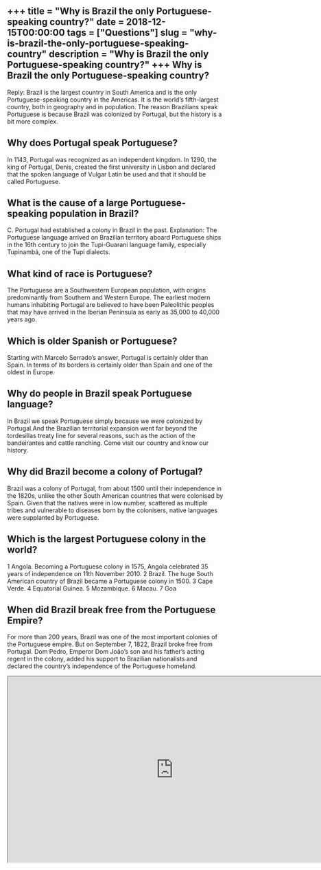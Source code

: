 +++
title = "Why is Brazil the only Portuguese-speaking country?"
date = 2018-12-15T00:00:00
tags = ["Questions"]
slug = "why-is-brazil-the-only-portuguese-speaking-country"
description = "Why is Brazil the only Portuguese-speaking country?"
+++
Why is Brazil the only Portuguese-speaking country?
---------------------------------------------------

Reply: Brazil is the largest country in South America and is the only Portuguese-speaking country in the Americas. It is the world’s fifth-largest country, both in geography and in population. The reason Brazilians speak Portuguese is because Brazil was colonized by Portugal, but the history is a bit more complex.

Why does Portugal speak Portuguese?
-----------------------------------

In 1143, Portugal was recognized as an independent kingdom. In 1290, the king of Portugal, Denis, created the first university in Lisbon and declared that the spoken language of Vulgar Latin be used and that it should be called Portuguese.

What is the cause of a large Portuguese-speaking population in Brazil?
----------------------------------------------------------------------

C. Portugal had established a colony in Brazil in the past. Explanation: The Portuguese language arrived on Brazilian territory aboard Portuguese ships in the 16th century to join the Tupi-Guarani language family, especially Tupinambá, one of the Tupi dialects.

What kind of race is Portuguese?
--------------------------------

The Portuguese are a Southwestern European population, with origins predominantly from Southern and Western Europe. The earliest modern humans inhabiting Portugal are believed to have been Paleolithic peoples that may have arrived in the Iberian Peninsula as early as 35,000 to 40,000 years ago.

Which is older Spanish or Portuguese?
-------------------------------------

Starting with Marcelo Serrado’s answer, Portugal is certainly older than Spain. In terms of its borders is certainly older than Spain and one of the oldest in Europe.

Why do people in Brazil speak Portuguese language?
--------------------------------------------------

In Brazil we speak Portuguese simply because we were colonized by Portugal.And the Brazilian territorial expansion went far beyond the tordesillas treaty line for several reasons, such as the action of the bandeirantes and cattle ranching. Come visit our country and know our history.

Why did Brazil become a colony of Portugal?
-------------------------------------------

Brazil was a colony of Portugal, from about 1500 until their independence in the 1820s, unlike the other South American countries that were colonised by Spain. Given that the natives were in low number, scattered as multiple tribes and vulnerable to diseases born by the colonisers, native languages were supplanted by Portuguese.

Which is the largest Portuguese colony in the world?
----------------------------------------------------

1 Angola. Becoming a Portuguese colony in 1575, Angola celebrated 35 years of independence on 11th November 2010. 2 Brazil. The huge South American country of Brazil became a Portuguese colony in 1500. 3 Cape Verde. 4 Equatorial Guinea. 5 Mozambique. 6 Macau. 7 Goa

When did Brazil break free from the Portuguese Empire?
------------------------------------------------------

For more than 200 years, Brazil was one of the most important colonies of the Portuguese empire. But on September 7, 1822, Brazil broke free from Portugal. Dom Pedro, Emperor Dom João’s son and his father’s acting regent in the colony, added his support to Brazilian nationalists and declared the country’s independence of the Portuguese homeland.

<iframe allow="accelerometer; autoplay; clipboard-write; encrypted-media; gyroscope; picture-in-picture" allowfullscreen="" class="__youtube_prefs__  epyt-is-override  no-lazyload" data-no-lazy="1" data-origheight="433" data-origwidth="770" data-skipgform_ajax_framebjll="" height="433" id="_ytid_82376" loading="lazy" src="https://www.youtube.com/embed/wfs_PNA_R-M?enablejsapi=1&autoplay=0&cc_load_policy=0&cc_lang_pref=&iv_load_policy=1&loop=0&modestbranding=0&rel=1&fs=1&playsinline=0&autohide=2&theme=dark&color=red&controls=1&" title="YouTube player" width="770"></iframe>